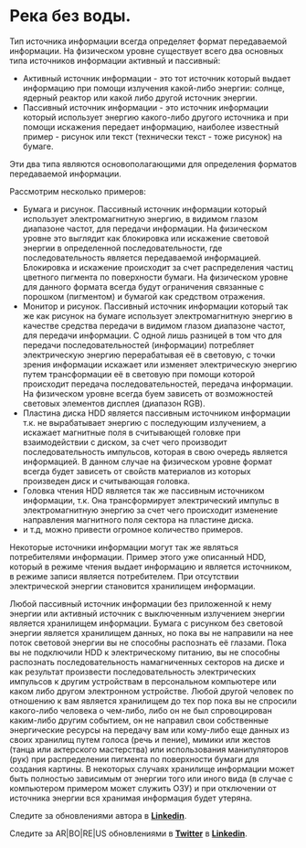 # Река без воды.

Тип источника информации всегда определяет формат передаваемой информации. На физическом уровне существует всего два основных типа источников информации активный и пассивный: 

- Активный источник информации - это тот источник который выдает информацию при помощи излучения какой-либо энергии: солнце, ядерный реактор или какой либо другой источник энергии.
- Пассивный источник информации - это источник информации который использует энергию какого-либо другого источника и при помощи искажения передает информацию, наиболее известный пример - рисунок или текст (технически текст - тоже рисунок) на бумаге.

Эти два типа являются основополагающими для определения форматов  передаваемой информации.

Рассмотрим несколько примеров:

- Бумага и рисунок. Пассивный источник информации который использует электромагнитную энергию, в видимом глазом диапазоне частот, для передачи информации. На физическом уровне это выглядит как блокировка или искажение световой энергии в определенной последовательности, где последовательность является передаваемой информацией. Блокировка и искажение происходит за счет распределения частиц цветного пигмента по поверхности бумаги. На физическом уровне для данного формата всегда будут ограничения связанные с порошком (пигментом) и бумагой как средством отражения.
- Монитор и рисунок. Пассивный источник информации который так же как рисунок на бумаге использует электромагнитную энергию в качестве средства передачи в видимом глазом диапазоне частот, для передачи информации. С одной лишь разницей в том что для передачи последовательностей (информации) потребляет электрическую энергию перерабатывая её в световую, с точки зрения информации искажает или изменяет электрическую энергию путем трансформации её в световую при помощи которой происходит передача последовательностей, передача информации. На физическом уровне всегда буем зависеть от возможностей световых элементов дисплея (диапазон RGB).
- Пластина диска HDD является пассивным источником информации т.к. не вырабатывает энергию с последующим излучением, а искажает магнитные поля в считывающей головке при взаимодействии с диском, за счет чего производит последовательность импульсов, которая в свою очередь является информацией. В данном случае на физическом уровне формат всегда будет зависеть от свойств материалов из которых произведен диск и считывающая головка.
- Головка чтения HDD является так же пассивным источником информации, т.к. Она трансформирует электрический импульс в электромагнитную энергию за счет чего происходит изменение направления магнитного поля сектора на пластине диска.
- и т.д, можно привести огромное количество примеров.

Некоторые источники информации могут так же являться потребителями информации. Пример этого уже описанный HDD, который в режиме чтения выдает информацию и является источником, в режиме записи является потребителем. При отсутствии электрической энергии становится хранилищем информации.

Любой пассивный источник информации без приложенной к нему энергии или активный источник с выключенным излучением энергии является хранилищем информации. Бумага с рисунком без световой энергии является хранилищем данных, но пока вы не направили на нее поток световой энергии вы не способны распознать её глазами. Пока вы не подключили HDD к электрическому питанию, вы не способны распознать последовательность намагниченных секторов на диске и как результат произвести последовательность электрических импульсов к другим устройствам в персональном компьютере или каком либо другом электронном устройстве. Любой другой человек по отношению к вам является хранилищем до тех пор пока вы не спросили какого-либо человека о чем-либо, либо он не был спровоцирован каким-либо другим событием, он не направил свои собственные энергические ресурсы на передачу вам или кому-либо еще данных из своих хранилищ путем голоса (речь и пение), мимики или жестов (танца или актерского мастерства) или использования манипуляторов (рук) при распределении пигмента по поверхности бумаги для создания картины. В некоторых случаях хранилище информации может быть полностью зависимым от энергии того или иного вида (в случае с компьютером примером может служить ОЗУ) и при отключении от источника энергии вся хранимая информация будет утеряна.

Следите за обновлениями автора в [**Linkedin**](https://www.linkedin.com/in/alexandr-kirilov-3365b992/).

Следите за AR|BO|RE|US обновлениями в [**Twitter**](https://twitter.com/ArboreusSystems) в [**Linkedin**](www.linkedin.com/company/arboreus-systems/).